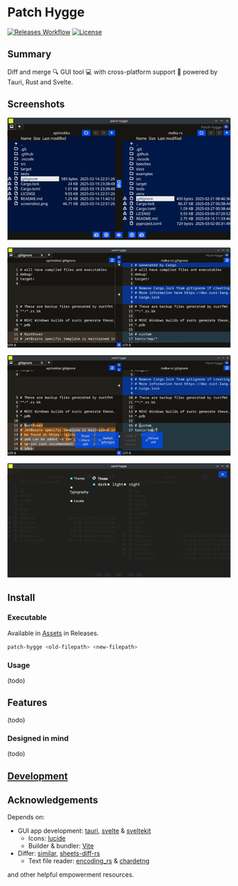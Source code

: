 # Patch Hygge

[![Releases Workflow](https://github.com/nabbisen/patch-hygge/actions/workflows/release-executable.yaml/badge.svg)](https://github.com/nabbisen/patch-hygge/actions/workflows/release-executable.yaml)
[![License](https://img.shields.io/github/license/nabbisen/patch-hygge)](https://github.com/nabbisen/patch-hygge/blob/main/LICENSE)

## Summary

Diff and merge 🔍️ GUI tool 💻️ with cross-platform support 🤍 powered by Tauri, Rust and Svelte.

## Screenshots

![explorer-01](docs/.assets/explorer-01.png)

![diff-01-lines](docs/.assets/diff-01-lines.png)

![diff-02-chars](docs/.assets/diff-02-chars.png)

![settings-01](docs/.assets/settings-01.png)

## Install

### Executable

Available in [Assets](https://github.com/nabbisen/patch-hygge/releases/latest) in Releases.

```sh
patch-hygge <old-filepath> <new-filepath>
```

### Usage

(todo)

## Features

(todo)

### Designed in mind

(todo)

## [Development](docs/README.md)

## Acknowledgements

Depends on:

- GUI app development: [tauri](https://github.com/tauri-apps/tauri), [svelte](https://github.com/sveltejs/svelte) & [sveltekit](https://github.com/sveltejs/kit)
    - Icons: [lucide](https://github.com/lucide-icons/lucide)
    - Builder & bundler: [Vite](https://github.com/vitejs/vite)
- Differ: [similar](https://github.com/mitsuhiko/similar), [sheets-diff-rs](https://github.com/nabbisen/sheets-diff-rs)
    - Text file reader: [encoding_rs](https://github.com/hsivonen/encoding_rs) & [chardetng](https://github.com/hsivonen/chardetng)

and other helpful empowerment resources.
